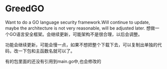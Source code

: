 # GreedGO
Want to do a GO language security framework.Will continue to update, maybe the architecture is not very reasonable, will be adjusted later.
想做一个GO语言安全框架。会继续更新，可能架构不是很合理，以后会调整。

功能会继续更新，可能会慢一点，如果不想把整个下载下去，可以复制出单独的代码，改一下包和主函数名就可以了。

有的包里面的还没有引用到main.go中,也会修改的
